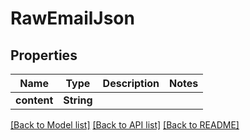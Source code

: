 # RawEmailJson

## Properties
Name | Type | Description | Notes
------------ | ------------- | ------------- | -------------
**content** | **String** |  | 

[[Back to Model list]](../README#documentation-for-models) [[Back to API list]](../README#documentation-for-api-endpoints) [[Back to README]](../README)


